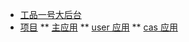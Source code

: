 * [工品一号大后台](/)
* [项目](/model/frame)
** [主应用](/model/main)
** [user 应用](/model/user)
** [cas  应用](/model/cas)
<!-- * 框架
** [增加子应用](/product/zhaoshang)
** [子应用配置](/product/yazhouwan) -->
